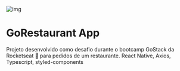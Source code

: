 ![img](https://camo.githubusercontent.com/a869a2aaab296ef925343d7e76518cd213eb0a30/68747470733a2f2f73746f726167652e676f6f676c65617069732e636f6d2f676f6c64656e2d77696e642f626f6f7463616d702d676f737461636b2f6865616465722d6465736166696f732d6e65772e706e67)
# GoRestaurant App

Projeto desenvolvido como desafio durante o bootcamp GoStack da Rocketseat 🚀 para pedidos de um restaurante. React Native, Axios, Typescript, styled-components
